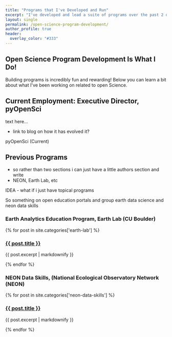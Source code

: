 ```yaml
---
title: "Programs that I've Developed and Run"
excerpt: "I've developed and lead a suite of programs over the past 2 decades and learned a lot from each one. Here I share some intel on lessons learned."
layout: single
permalink: /open-science-program-development/
author_profile: true
header:
  overlay_color: "#333"
---
```


## Open Science Program Development Is What I Do!

Building programs is incredibly fun and rewarding! Below you can learn a bit 
about what I've been working on related to open Science.

## Current Employment: Executive Director, pyOpenSci

text here...
* link to blog on how it has evolved it? 

pyOpenSci (Current)


## Previous Programs
* so rather than two sections i can just have a little authors section and write
* NEON, Earth Lab, etc

IDEA - what if i just have topical programs

So something on open education portals and group earth data science and neon data skills

### Earth Analytics Education Program, Earth Lab (CU Boulder)

<div class="notice" markdown="1">

<div class="feature__wrapper">
   {% for post in site.categories['earth-lab'] %}
    <div class="feature__item">
        <div class="archive__item">
            <div class="archive__item-body">
                <h3 class="archive__item-title">
                    <a href="{{ site.baseurl }}{{ post.url}}" rel="permalink">{{ post.title }}</a>
                </h3>
                <div class="archive__item-excerpt">
                <p>{{ post.excerpt | markdownify }}</p>
                </div>
            </div>
        </div>
   </div>
   {% endfor %}
</div>
</div>


### NEON Data Skills, (National Ecological Observatory Network (NEON)

<div class="notice" markdown="1">

<div class="feature__wrapper">
   {% for post in site.categories['neon-data-skills'] %}
    <div class="feature__item">
        <div class="archive__item">
            <div class="archive__item-body">
                <h3 class="archive__item-title">
                    <a href="{{ site.baseurl }}{{ post.url}}" rel="permalink">{{ post.title }}</a>
                </h3>
                <div class="archive__item-excerpt">
                <p>{{ post.excerpt | markdownify }}</p>
                </div>
            </div>
        </div>
   </div>
   {% endfor %}
</div>
</div>
